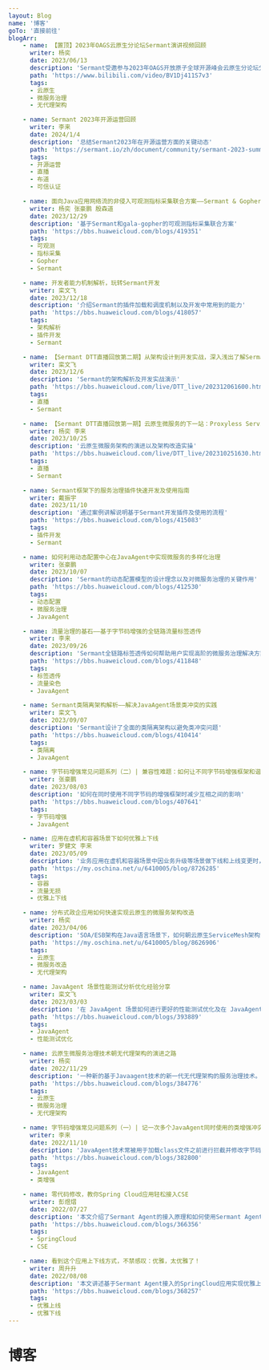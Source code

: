 ```yaml
---
layout: Blog
name: '博客'
goTo: '直接前往'
blogArr:
    - name: 【置顶】2023年OAGS云原生分论坛Sermant演讲视频回顾
      writer: 杨奕
      date: 2023/06/13
      description: 'Sermant受邀参与2023年OAGS开放原子全球开源峰会云原生分论坛分享云原生微服务治理技术的探索'
      path: 'https://www.bilibili.com/video/BV1Dj411S7v3'
      tags:
      - 云原生
      - 微服务治理
      - 无代理架构

    - name: Sermant 2023年开源运营回顾
      writer: 李来
      date: 2024/1/4
      description: '总结Sermant2023年在开源运营方面的关键动态'
      path: 'https://sermant.io/zh/document/community/sermant-2023-summary.html'
      tags:
      - 开源运营
      - 直播
      - 布道
      - 可信认证

    - name: 面向Java应用网络流的非侵入可观测指标采集联合方案——Sermant & Gopher
      writer: 杨奕 张豪鹏 殷森道
      date: 2023/12/29
      description: '基于Sermant和gala-gopher的可观测指标采集联合方案'
      path: 'https://bbs.huaweicloud.com/blogs/419351'
      tags:
      - 可观测
      - 指标采集
      - Gopher
      - Sermant

    - name: 开发者能力机制解析，玩转Sermant开发
      writer: 栾文飞
      date: 2023/12/18
      description: '介绍Sermant的插件加载和调度机制以及开发中常用到的能力'
      path: 'https://bbs.huaweicloud.com/blogs/418057'
      tags:
      - 架构解析
      - 插件开发
      - Sermant

    - name: 【Sermant DTT直播回放第二期】从架构设计到开发实战，深入浅出了解Sermant
      writer: 栾文飞
      date: 2023/12/6
      description: 'Sermant的架构解析及开发实战演示'
      path: 'https://bbs.huaweicloud.com/live/DTT_live/202312061600.html'
      tags:
      - 直播
      - Sermant

    - name: 【Sermant DTT直播回放第一期】云原生微服务的下一站：Proxyless Service Mesh
      writer: 杨奕 李来
      date: 2023/10/25
      description: '云原生微服务架构的演进以及架构改造实操'
      path: 'https://bbs.huaweicloud.com/live/DTT_live/202310251630.html'
      tags:
      - 直播
      - Sermant

    - name: Sermant框架下的服务治理插件快速开发及使用指南
      writer: 戴振宇
      date: 2023/11/10
      description: '通过案例讲解说明基于Sermant开发插件及使用的流程'
      path: 'https://bbs.huaweicloud.com/blogs/415083'
      tags:
      - 插件开发
      - Sermant

    - name: 如何利用动态配置中心在JavaAgent中实现微服务的多样化治理
      writer: 张豪鹏
      date: 2023/10/07
      description: 'Sermant的动态配置模型的设计理念以及对微服务治理的关键作用'
      path: 'https://bbs.huaweicloud.com/blogs/412530'
      tags:
      - 动态配置
      - 微服务治理
      - JavaAgent

    - name: 流量治理的基石——基于字节码增强的全链路流量标签透传
      writer: 李来
      date: 2023/09/26
      description: 'Sermant全链路标签透传如何帮助用户实现高阶的微服务治理解决方案'
      path: 'https://bbs.huaweicloud.com/blogs/411848'
      tags:
      - 标签透传
      - 流量染色
      - JavaAgent

    - name: Sermant类隔离架构解析——解决JavaAgent场景类冲突的实践
      writer: 栾文飞
      date: 2023/09/07
      description: 'Sermant设计了全面的类隔离架构以避免类冲突问题'
      path: 'https://bbs.huaweicloud.com/blogs/410414'
      tags:
      - 类隔离
      - JavaAgent

    - name: 字节码增强常见问题系列（二）| 兼容性难题：如何让不同字节码增强框架和谐共存？
      writer: 张豪鹏
      date: 2023/08/03
      description: '如何在同时使用不同字节码的增强框架时减少互相之间的影响'
      path: 'https://bbs.huaweicloud.com/blogs/407641'
      tags:
      - 字节码增强
      - JavaAgent

    - name: 应用在虚机和容器场景下如何优雅上下线
      writer: 罗健文 李来
      date: 2023/05/09
      description: '业务应用在虚机和容器场景中因业务升级等场景做下线和上线变更时，如何做到流量无损。'
      path: 'https://my.oschina.net/u/6410005/blog/8726285'
      tags:
      - 容器
      - 流量无损
      - 优雅上下线

    - name: 分布式政企应用如何快速实现云原生的微服务架构改造
      writer: 杨奕
      date: 2023/04/06
      description: 'SOA/ESB架构在Java语言场景下，如何朝云原生ServiceMesh架构演进。'
      path: 'https://my.oschina.net/u/6410005/blog/8626906'
      tags:
      - 云原生
      - 微服务改造
      - 无代理架构

    - name: JavaAgent 场景性能测试分析优化经验分享
      writer: 栾文飞
      date: 2023/03/03
      description: '在 JavaAgent 场景如何进行更好的性能测试优化及在 JavaAgent 下需要着重注意的性能陷阱。'
      path: 'https://bbs.huaweicloud.com/blogs/393889'
      tags:
      - JavaAgent
      - 性能测试优化

    - name: 云原生微服务治理技术朝无代理架构的演进之路
      writer: 杨奕
      date: 2022/11/29
      description: '一种新的基于Javaagent技术的新一代无代理架构的服务治理技术。'
      path: 'https://bbs.huaweicloud.com/blogs/384776'
      tags:
      - 云原生
      - 微服务治理
      - 无代理架构

    - name: 字节码增强常见问题系列（一）| 记一次多个JavaAgent同时使用的类增强冲突问题及分析
      writer: 李来
      date: 2022/11/10 
      description: 'JavaAgent技术常被用于加载class文件之前进行拦截并修改字节码，以实现对Java应用的非侵入式增强。'
      path: 'https://bbs.huaweicloud.com/blogs/382800'
      tags:
      - JavaAgent
      - 类增强

    - name: 零代码修改，教你Spring Cloud应用轻松接入CSE
      writer: 彭煜熠
      date: 2022/07/27
      description: '本文介绍了Sermant Agent的接入原理和如何使用Sermant Agent无修改接入CSE。'
      path: 'https://bbs.huaweicloud.com/blogs/366356'
      tags:
      - SpringCloud
      - CSE

    - name: 看到这个应用上下线方式，不禁感叹：优雅，太优雅了！
      writer: 周升升
      date: 2022/08/08
      description: '本文讲述基于Sermant Agent接入的SpringCloud应用实现优雅上下线功能。'
      path: 'https://bbs.huaweicloud.com/blogs/368257'
      tags:
      - 优雅上线
      - 优雅下线
---
```


# 博客
